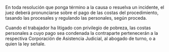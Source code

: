 En toda resolución que ponga término a la causa o resuelva un incidente, el juez deberá pronunciarse sobre el pago de las costas del procedimiento, tasando las procesales y regulando las personales, según proceda.

Cuando el trabajador ha litigado con privilegio de pobreza, las costas personales a cuyo pago sea condenada la contraparte pertenecerán a la respectiva Corporación de Asistencia Judicial, al abogado de turno, o a quien la ley señale.